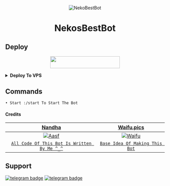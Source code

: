 <p align="center">
  <img src="https://telegra.ph/file/1ee51bc225382ffac5f61.jpg" alt="NekoBestBot">
</p>
<h1 align="center">
  <b>NekosBestBot</b>
</h1>

## Deploy
<p align="center"><a href="https://heroku.com/deploy?template=https://github.com/Ctzfamily/NekoBestBot"> <img src="https://img.shields.io/badge/Deploy%20To%20Heroku-black?style=for-the-badge&logo=heroku" width="220" height="38.45"/></a></p>

<details><summary><b>Deploy To VPS</b></summary>
<p>
<pre>
git clone https://github.com/Ctzfamily/NekoBestBot
cd NekoBestBot
# Install Packages
pip3 install --upgrade -r requirements.txt
# Edit `config.py` with variables as given below then run bot
python3 -m main
</pre>
</p>
</details>

## Commands
```
• Start :/start To Start The Bot
```

#### Credits

| <a href="https://github.com/Ctzfamily" target="_blank">**Nandha**</a> | <a href="https://github.com/Waifu-pics" target="_blank">**Waifu.pics**</a> | 
| :---: |:---:|
| [![Aasf](https://avatars.githubusercontent.com/u/89440790?v=4)](https://avatars.githubusercontent.com/u/71401053?s=200&v=4)    | [![Waifu](https://avatars.githubusercontent.com/u/71401053?s=200&v=4)](https://github.com/Waifu-pics) |
| <a href="https://github.com/Ctzfamily/NekoBestBot/commits?author=Ctzfamily" target="_blank">`All Code Of This Bot Is Written By Me ^_^`</a> | <a href="https://github.com/waifu-pic" target="_blank">`Base Idea Of Making This Bot`</a>

## Support
[![telegram badge](https://img.shields.io/badge/Telegram-Group-30302f?style=flat&logo=telegram)](https://telegram.dog/NandhaSupport)
[![telegram badge](https://img.shields.io/badge/Telegram-Channel-30302f?style=flat&logo=telegram)](https://telegram.dog/Nandhabots) 

